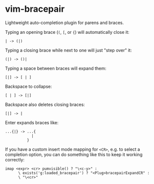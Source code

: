 vim-bracepair
=============
Lightweight auto-completion plugin for parens and braces.

Typing an opening brace (`(`, `[`, or `{`) will automatically close it:

    | -> (|)

Typing a closing brace while next to one will just "step over" it:

    (|) -> ()|

Typing a space between braces will expand them:

    [|] -> [ | ]

Backspace to collapse:

    [ | ] -> [|]

Backspace also deletes closing braces:

    [|] -> |

Enter expands braces like:

    ...{|} -> ...{
                |
              }

If you have a custom insert mode mapping for `<CR>`, e.g. to select a
completion option, you can do something like this to keep it working correctly:

    imap <expr> <cr> pumvisible() ? "\<c-y>" :
          \ exists('g:loaded_bracepair') ? "<Plug>bracepairExpandCR" :
          \ "\<cr>"
